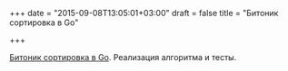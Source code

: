 +++
date = "2015-09-08T13:05:01+03:00"
draft = false
title = "Битоник сортировка в Go"

+++

<p><a href="http://farazdagi.com/blog/2015/bitonic-sort-in-go/">Битоник сортировка в Go</a>. Реализация алгоритма и тесты.</p>

